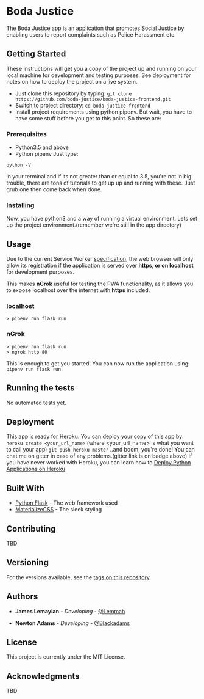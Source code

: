 # Boda Justice

The Boda Justice app is an application that promotes Social Justice by enabling users to report complaints such as Police Harassment etc.

## Getting Started

These instructions will get you a copy of the project up and running on your local machine for development and testing purposes. See deployment for notes on how to deploy the project on a live system.
- Just clone this repository by typing: `git clone https://github.com/boda-justice/boda-justice-frontend.git`
- Switch to project directory: `cd boda-justice-frontend`
- Install project requirements using python pipenv. But wait, you have to have some stuff before you get to this point. So these are:

### Prerequisites

- Python3.5 and above
- Python pipenv
Just type:
```
python -V
```
in your terminal and if its not greater than or equal to 3.5, you're not in big trouble, there are tons of tutorials to get up up and running with these. Just grub one then come back when done.

### Installing

Now, you have python3 and a way of running a virtual environment. Lets set up the project environment.(remember we're still in the app directory)

## Usage

Due to the current Service Worker [specification](https://w3c.github.io/ServiceWorker/#secure-context), the web browser will only allow its registration if the application is served over **https, or on localhost** for development purposes.

This makes **nGrok** useful for testing the PWA functionality, as it allows you to expose localhost over the internet with **https** included.

### localhost

```shell
> pipenv run flask run
```

### nGrok

```shell
> pipenv run flask run
> ngrok http 80
```


This is enough to get you started.
You can now run the application using:
`pipenv run flask run`


## Running the tests

No automated tests yet.

## Deployment

This app is ready for Heroku. You can deploy your copy of this app by:
`heroku create <your_url_name>` (where <your_url_name> is what you want to call your app)
`git push heroku master` 
..and boom, you're done! You can chat me on gitter in case of any problems.(gitter link is on badge above)
If you have never worked with Heroku, you can learn how to [Deploy Python Applications on Heroku](https://devcenter.heroku.com/articles/getting-started-with-python#introduction)

## Built With

* [Python Flask](https://www.fullstackpython.com/flask.html) - The web framework used
* [MaterializeCSS](https://materializecss.com) - The sleek styling

## Contributing

TBD

## Versioning

For the versions available, see the [tags on this repository](https://github.com/boda-justice/boda-justice-frontend/tags). 

## Authors

* **James Lemayian** - *Developing* - [@Lemmah](https://github.com/lemmah)

* **Newton Adams** - *Developing* - [@Blackadams](https://github.com/Blackadams)


## License

This project is currently under the MIT License.

## Acknowledgments

TBD

